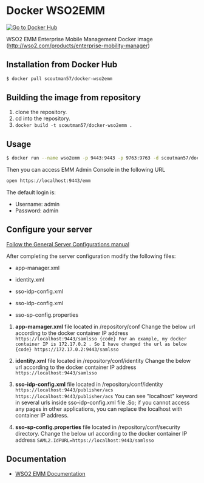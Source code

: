 # Docker WSO2EMM

[![Go to Docker Hub](https://img.shields.io/badge/Docker%20Hub-%E2%86%92-blue.svg)](https://hub.docker.com/r/scoutman57/docker-wso2emm/)

WSO2 EMM Enterprise Mobile Management Docker image
(http://wso2.com/products/enterprise-mobility-manager)

## Installation from Docker Hub

```sh
$ docker pull scoutman57/docker-wso2emm
```

## Building the image from repository
1. clone the repository.
2. cd into the repository.
3. ```docker build -t scoutman57/docker-wso2emm .```

## Usage

```sh
$ docker run --name wso2emm -p 9443:9443 -p 9763:9763 -d scoutman57/docker-wso2emm
```

Then you can access EMM Admin Console in the following URL

```sh
open https://localhost:9443/emm
```
The default login is:
- Username: admin
- Password: admin

## Configure your server

[Follow the General Server Configurations manual](https://tr.im/5dwWr)

After completing the server configuration modify the following files:

+ app-manager.xml

+ identity.xml

+ sso-idp-config.xml

+ sso-idp-config.xml

+ sso-sp-config.properties

1. **app-mamager.xml** file located in /repository/conf
  Change the below url according to the docker container IP address ``` https://localhost:9443/samlsso {code} For an example, my docker container IP is 172.17.0.2 . So I have changed the url as below {code} https://172.17.0.2:9443/samlsso ```

2. **identity.xml** file located in /repository/conf/identity
  Change the below url according to the docker container IP address ``` https://localhost:9443/samlsso ```

3. **sso-idp-config.xml** file located in /repository/conf/identity
  ``` https://localhost:9443/publisher/acs https://localhost:9443/publisher/acs ``` You can see "localhost" keyword in several urls inside sso-idp-config.xml file .So; if you cannot access any pages in other applications, you can replace the localhost with container IP address.

4. **sso-sp-config.properties** file located in /repository/conf/security directory.
  Change the below url according to the docker container IP address ```SAML2.IdPURL=https://localhost:9443/samlsso ```


## Documentation

* [WSO2 EMM Documentation](https://docs.wso2.com/display/EMM201/WSO2+Enterprise+Mobility+Manager)
